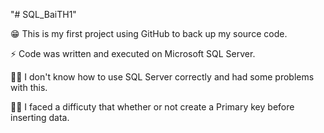 "# SQL_BaiTH1" 

😁 This is my first project using GitHub to back up my source code.

⚡ Code was written and executed on Microsoft SQL Server.

🤷‍♂️ I don't know how to use SQL Server correctly and had some problems with this. 

🤦‍♂️ I faced a difficuty that whether or not create a Primary key before inserting data. 
